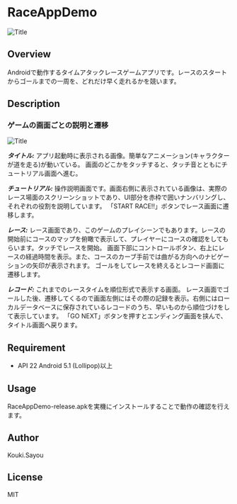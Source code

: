 # RaceAppDemo
![Title](https://github.com/koukisayou/RaceAppDemo/wiki/images/panel_title2.png)

## Overview
Androidで動作するタイムアタックレースゲームアプリです。レースのスタートからゴールまでの一周を、どれだけ早く走れるかを競います。

## Description
### ゲームの画面ごとの説明と遷移
![Title](https://github.com/koukisayou/RaceAppDemo/wiki/images/RaceAppDemo_std.png)

***タイトル:***
アプリ起動時に表示される画像。簡単なアニメーション(キャラクターが道を走る)が動いている。
画面のどこかをタッチすると、タッチ音とともにチュートリアル画面へ進む。

***チュートリアル:***
操作説明画面です。画面右側に表示されている画像は、実際のレース場面のスクリーンショットであり、UI部分を赤枠で囲いナンバリングし、それぞれの役割を説明しています。
「START RACE!!」ボタンでレース画面に遷移します。

***レース:***
レース画面であり、このゲームのプレイシーンでもあります。レースの開始前にコースのマップを俯瞰で表示して、プレイヤーにコースの確認をしてもらいます。タッチでレースを開始。
画面下部にコントロールボタン、右上にレースの経過時間を表示。また、コースのカーブ手前では曲がる方向へのナビゲーションの矢印が表示されます。
ゴールをしてレースを終えるとレコード画面に遷移します。

***レコード:***
これまでのレースタイムを順位形式で表示する画面。
レース画面でゴールした後、遷移してくるので画面左側にはその際の記録を表示。右側にはローカルデータベースに保存されているレコードのうち、早いものから順位づけをして表示しています。
「GO NEXT」ボタンを押すとエンディング画面を挟んで、タイトル画面へ戻ります。

## Requirement

- API 22 Android 5.1 (Lollipop)以上

## Usage

RaceAppDemo-release.apkを実機にインストールすることで動作の確認を行えます。

## Author

Kouki.Sayou

## License

MIT